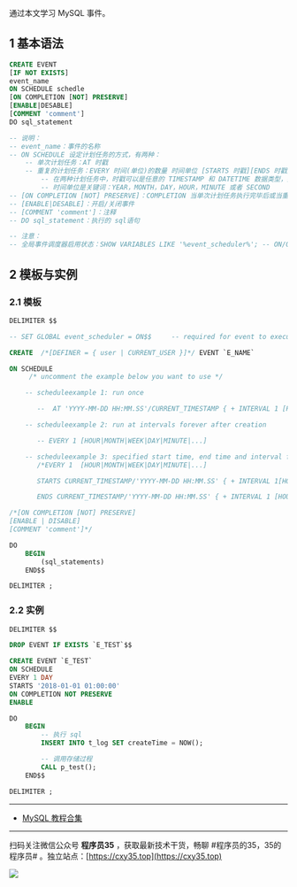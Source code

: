 通过本文学习 MySQL 事件。
<!-- more -->

## 1 基本语法

```sql
CREATE EVENT
[IF NOT EXISTS]
event_name
ON SCHEDULE schedle
[ON COMPLETION [NOT] PRESERVE]
[ENABLE|DESABLE]
[COMMENT 'comment']
DO sql_statement

-- 说明：
-- event_name：事件的名称
-- ON SCHEDULE 设定计划任务的方式，有两种：
    -- 单次计划任务：AT 时戳
    -- 重复的计划任务：EVERY 时间(单位)的数量 时间单位 [STARTS 时戳][ENDS 时戳]
        -- 在两种计划任务中，时戳可以是任意的 TIMESTAMP 和 DATETIME 数据类型，要求提供的是将来的时间（大于 CURRENT_TIMESTAMP），而且小于 Unix 时间的最后时间（等于或小于'2037-12-31 23:59:59'）
        -- 时间单位是关键词：YEAR，MONTH，DAY，HOUR，MINUTE 或者 SECOND
-- [ON COMPLETION [NOT] PRESERVE]：COMPLETION 当单次计划任务执行完毕后或当重复性的计划任务执行到了 ENDS 阶段。而声明 PRESERVE 的作用是使事件在执行完毕后不会被 Drop 掉
-- [ENABLE|DESABLE]：开启/关闭事件
-- [COMMENT 'comment']：注释
-- DO sql_statement：执行的 sql语句

-- 注意：
-- 全局事件调度器启用状态：SHOW VARIABLES LIKE '%event_scheduler%'; -- ON/OFF
```

## 2 模板与实例

### 2.1 模板

```sql
DELIMITER $$

-- SET GLOBAL event_scheduler = ON$$     -- required for event to execute but not create    

CREATE	/*[DEFINER = { user | CURRENT_USER }]*/	EVENT `E_NAME`

ON SCHEDULE
	 /* uncomment the example below you want to use */

	-- scheduleexample 1: run once

	   --  AT 'YYYY-MM-DD HH:MM.SS'/CURRENT_TIMESTAMP { + INTERVAL 1 [HOUR|MONTH|WEEK|DAY|MINUTE|...] }

	-- scheduleexample 2: run at intervals forever after creation

	   -- EVERY 1 [HOUR|MONTH|WEEK|DAY|MINUTE|...]

	-- scheduleexample 3: specified start time, end time and interval for execution
	   /*EVERY 1  [HOUR|MONTH|WEEK|DAY|MINUTE|...]

	   STARTS CURRENT_TIMESTAMP/'YYYY-MM-DD HH:MM.SS' { + INTERVAL 1[HOUR|MONTH|WEEK|DAY|MINUTE|...] }

	   ENDS CURRENT_TIMESTAMP/'YYYY-MM-DD HH:MM.SS' { + INTERVAL 1 [HOUR|MONTH|WEEK|DAY|MINUTE|...] } */

/*[ON COMPLETION [NOT] PRESERVE]
[ENABLE | DISABLE]
[COMMENT 'comment']*/

DO
	BEGIN
	    (sql_statements)
	END$$

DELIMITER ;
```

### 2.2 实例

```sql
DELIMITER $$   

DROP EVENT IF EXISTS `E_TEST`$$

CREATE EVENT `E_TEST`
ON SCHEDULE
EVERY 1 DAY 
STARTS '2018-01-01 01:00:00'
ON COMPLETION NOT PRESERVE
ENABLE

DO
	BEGIN
        -- 执行 sql
        INSERT INTO t_log SET createTime = NOW();

        -- 调用存储过程
		CALL p_test();
	END$$

DELIMITER ;
```

---

- [MySQL 教程合集](https://mp.weixin.qq.com/s/jflrWU62pBtevS62lEIHkQ)


---

扫码关注微信公众号 **程序员35** ，获取最新技术干货，畅聊 #程序员的35，35的程序员# 。独立站点：[https://cxy35.top](https://cxy35.top)

![](https://oscimg.oschina.net/oscnet/up-285838b9c516db5bb1ba760f292f2346078.JPEG)